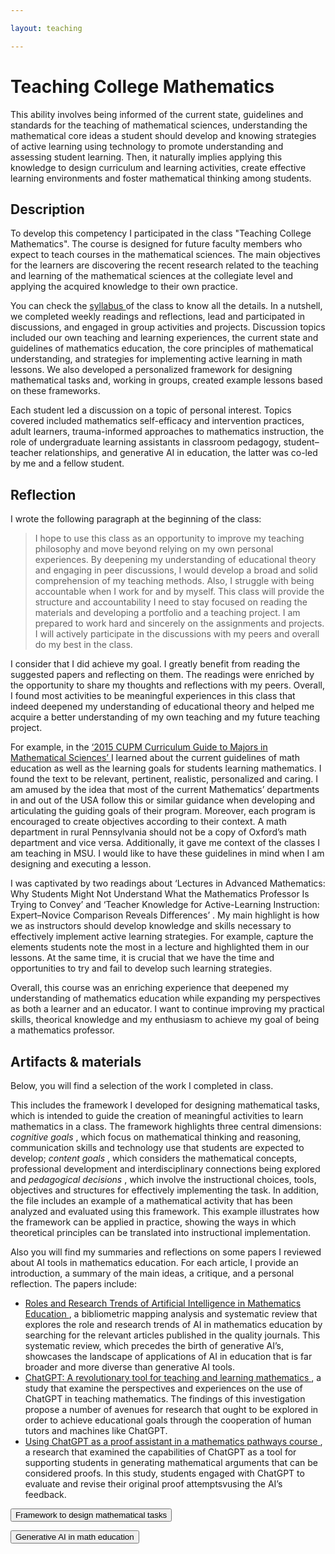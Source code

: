 ```yaml
---

layout: teaching

---
```



<h1> Teaching College Mathematics </h1>

This ability involves being informed of the current state, guidelines and standards for the teaching of mathematical sciences, understanding the mathematical core ideas a student should develop and knowing strategies of active learning using technology to promote understanding and assessing student learning. Then, it naturally implies applying this knowledge to design curriculum and learning activities, create effective learning environments and foster mathematical thinking among students. 

<div class="block">
      <h2> Description </h2>
<p>

To develop this competency I participated in the class "Teaching College Mathematics". The course is designed for future faculty members who expect to teach courses in the mathematical sciences. The main objectives for the learners are discovering the recent research related to the teaching and learning of the mathematical sciences at the collegiate level and applying the acquired knowledge to their own practice.
</p>

<p>
You can check the <a href= "/docs/class/syllabus.pdf" target=_blank > syllabus </a> of the class to know all the details. In a nutshell, we completed weekly readings and reflections, lead and participated in discussions, and engaged in group activities and projects.  Discussion topics included our own teaching and learning experiences, the current state and guidelines of mathematics education, the core principles of mathematical understanding, and strategies for implementing active learning in math lessons. We also developed a personalized framework for designing mathematical tasks and, working in groups, created example lessons based on these frameworks. 
</p>

<p>
Each student led a discussion on a topic of personal interest. Topics covered included mathematics self-efficacy and intervention practices, adult learners, trauma-informed approaches to mathematics instruction, the role of undergraduate learning assistants in classroom pedagogy, student–teacher relationships, and generative AI in education, the latter was co-led by me and a fellow student.
</p>

</div>


<div class="block">
      <h2> Reflection </h2>
<p>

I wrote the following paragraph at the beginning of the class:

<blockquote>
I hope to use this class as an opportunity to improve my teaching philosophy and move beyond relying on my own personal experiences. By deepening my understanding of educational theory and engaging in peer discussions, I would develop a broad and solid comprehension of my teaching methods.  Also, I struggle with being accountable when I work for and by myself. This class will provide the structure and accountability I need to stay focused on reading the materials and developing a portfolio and a teaching project. I am prepared to work hard and sincerely on the assignments and projects. I will actively participate in the discussions with my peers and overall do my best in the class. 
</blockquote>

</p>
<p>
I consider that I did achieve my goal.  I greatly benefit from reading the suggested papers and reflecting on them. The readings were enriched by the opportunity to share my thoughts and reflections with my peers. Overall, I found most activities to be meaningful experiences in this class that indeed deepened my understanding of educational theory and helped me acquire a better understanding of my own teaching and my future teaching project.
</p>
<p>

For example, in the <a href= "https://www.amstat.org/docs/default-source/amstat-documents/cupmguide_print.pdf" target=_blank > ‘2015  CUPM Curriculum Guide to Majors in Mathematical Sciences’ </a> I learned about the current guidelines of math education as well as the learning goals for students learning mathematics. I found the text to be relevant, pertinent, realistic, personalized and caring. I am amused by the idea that most of the current Mathematics’ departments in and out of the USA follow this or similar guidance when developing and articulating the guiding goals of their program. Moreover, each program is encouraged to create objectives according to their context. A math department in rural Pennsylvania should not be a copy of Oxford’s math department and vice versa. Additionally, it gave me context of the classes I am teaching in MSU. I would like to have these guidelines in mind when I am designing and executing a lesson.
</p>
<p>

I was captivated by two readings about <a herf="https://www.jstor.org/stable/10.5951/jresematheduc.47.2.0162" target=_blank> ‘Lectures in Advanced Mathematics: Why Students Might Not Understand What the Mathematics Professor Is Trying to Convey’ </a>  and
<a herf="https://www.lifescied.org/doi/10.1187/cbe.17-07-0149" target=_blank> ‘Teacher Knowledge for Active-Learning Instruction: Expert–Novice Comparison Reveals Differences’ </a>. My main highlight is how we as instructors should develop knowledge and skills necessary to effectively implement active learning strategies. For example, capture the elements students note the most  in a lecture and highlighted them in our lessons. At the same time, it is crucial that we have the time and opportunities to try and fail to develop such learning strategies.
</p>
<p>
Overall, this course was an enriching experience that deepened my understanding of mathematics education while expanding my perspectives as both a learner and an educator. I want to continue improving my practical skills, theorical knowledge and my enthusiasm to achieve my goal of being a mathematics professor.

</p>
</div>

<div class="block">
      <h2> Artifacts & materials </h2>
<p>
Below, you will find a selection of the work I completed in class. 
</p>
<p>
This includes the framework I developed for designing mathematical tasks, which is intended to guide the creation of meaningful activities to learn mathematics in a class. The framework highlights three central dimensions: <em> cognitive goals </em>, which focus on mathematical thinking and reasoning, communication skills and technology use that students are expected to develop; <em> content goals </em>, which  considers the mathematical concepts, professional development and interdisciplinary connections being explored and <em> pedagogical decisions </em>, which involve the instructional choices, tools, objectives and  structures for effectively implementing the task.  In addition, the file includes an example of a mathematical activity that has been analyzed and evaluated using this framework. This example illustrates how the framework can be applied in practice, showing the ways in which theoretical principles can be translated into instructional implementation.
</p>
<p>
Also you will find my summaries and reflections on some papers I reviewed about AI tools in mathematics education. For each article, I provide an introduction, a summary of the main ideas, a critique, and a personal reflection. The papers include:

<ul>

<li> <a href = "https://ieeexplore.ieee.org/document/9784630" target=_blank> Roles and Research Trends of Artificial Intelligence in Mathematics Education </a>, a bibliometric mapping analysis and systematic review that explores the role and research trends of AI in mathematics education by searching for the relevant articles published in the quality journals. This systematic review, which precedes the birth of generative AI’s, showcases the landscape of applications of AI in education that is far broader and more diverse than generative AI tools. </li>
<li> <a href = "https://www.ejmste.com/article/chatgpt-a-revolutionary-tool-for-teaching-and-learning-mathematics-13272" target=_blank> ChatGPT: A revolutionary tool for teaching and learning mathematics </a>, a study that examine the perspectives and experiences on the use of ChatGPT in teaching
mathematics. The findings  of this investigation propose a number of avenues for research that ought to be explored in order to achieve educational goals through the cooperation of human tutors and machines like ChatGPT. </li>
<li> <a href = "https://www.jksmea.org/journal/view.html?doi=10.7468/mathedu.2024.63.2.139" target=_blank> Using ChatGPT as a proof assistant in a mathematics pathways course </a>, a research that examined the capabilities of ChatGPT as a tool for supporting students in generating mathematical arguments that can be considered proofs. In this study, students engaged with ChatGPT to evaluate and revise their original proof attemptsvusing the AI’s feedback. </li>

</ul>
</p>

<div class="buttons">
<form action="/docs/class/framework.pdf" class="form1" method="get" target="_blank"><button class="button_file"> Framework to design mathematical tasks </button></form>

<form action="/docs/class/AI_math_education.pdf" class="form1"  method="get" target="_blank"><button class="button_file"> Generative AI in math education </button></form>
</div>

</div>










